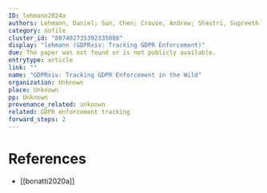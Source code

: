 ```yaml
---
ID: lehmann2024a
authors: Lehmann, Daniel; Sun, Chen; Crouse, Andrew; Shastri, Supreeth
category: nofile
cluster_id: "807402735392335088"
display: "lehmann (GDPRxiv: Tracking GDPR Enforcement)"
due: The paper was not found or is not publicly available.
entrytype: article
link: ""
name: "GDPRxiv: Tracking GDPR Enforcement in the Wild"
organization: Unknown
place: Unknown
pp: Unknown
provenance_related: unknown
related: GDPR enforcement tracking
forward_steps: 2
---
```


# References

- [[bonatti2020a]]